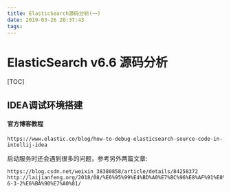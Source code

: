 ```yaml
---
title: ElasticSearch源码分析(一)
date: 2019-03-26 20:37:43
tags:
---
```


# ElasticSearch v6.6 源码分析

[TOC]

## IDEA调试环境搭建

#### 官方博客教程

```
https://www.elastic.co/blog/how-to-debug-elasticsearch-source-code-in-intellij-idea
```

启动服务时还会遇到很多的问题，参考另外两篇文章:

```
https://blog.csdn.net/weixin_38380858/article/details/84258372
http://laijianfeng.org/2018/08/%E6%95%99%E4%BD%A0%E7%BC%96%E8%AF%91%E8%B0%83%E8%AF%95Elasticsearch-6-3-2%E6%BA%90%E7%A0%81/

```

